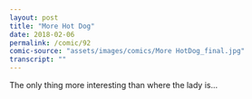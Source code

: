 ```yaml
---
layout: post
title: "More Hot Dog"
date: 2018-02-06
permalink: /comic/92
comic-source: "assets/images/comics/More HotDog_final.jpg"
transcript: ""
---
```


The only thing more interesting than where the lady is...
